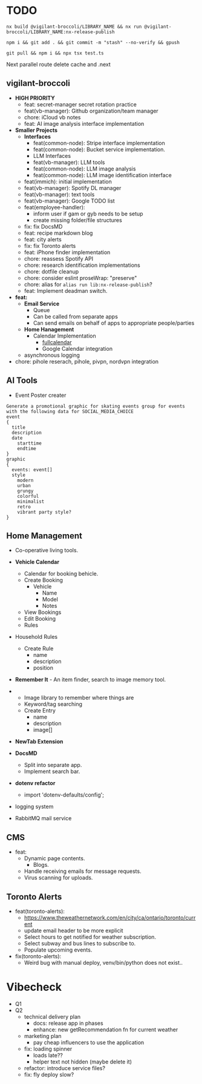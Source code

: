 # TODO

```
nx build @vigilant-broccoli/LIBRARY_NAME && nx run @vigilant-broccoli/LIBRARY_NAME:nx-release-publish

npm i && git add . && git commit -m "stash" --no-verify && gpush

git pull && npm i && npx tsx test.ts
```

Next parallel route delete cache and .next

## vigilant-broccoli

- **HIGH PRIORITY**
  - feat: secret-manager secret rotation practice
  - feat(vb-manager): Github organization/team manager
  - chore: iCloud vb notes
  - feat: AI image analysis interface implementation
- **Smaller Projects**
  - **Interfaces**
    - feat(common-node): Stripe interface implementation
    - feat(common-node): Bucket service implementation.
    - LLM Interfaces
    - feat(vb-manager): LLM tools
    - feat(common-node): LLM image analysis
    - feat(common-node): LLM image identification interface
  - feat(immich): initial implementation
  - feat(vb-manager): Spotify DL manager
  - feat(vb-manager): text tools
  - feat(vb-manager): Google TODO list
  - feat(employee-handler):
    - inform user if gam or gyb needs to be setup
    - create missing folder/file structures
  - fix: fix DocsMD
  - feat: recipe markdown blog
  - feat: city alerts
  - fix: fix Toronto alerts
  - feat: iPhone finder implementation
  - chore: reassess Spotify API
  - chore: research identification implementations
  - chore: dotfile cleanup
  - chore: consider eslint proseWrap: "preserve"
  - chore: alias for `alias run lib:nx-release-publish`?
  - feat: Implement deadman switch.
- **feat:**
  - **Email Service**
    - Queue
    - Can be called from separate apps
    - Can send emails on behalf of apps to appropriate people/parties
  - **Home Hanagement**
    - Calendar Implementation
      - [fullcalendar](https://fullcalendar.io/docs/react)
      - Google Calendar integration
  - asynchronous logging
- chore: pihole reserach, pihole, pivpn, nordvpn integration

## AI Tools

- Event Poster creater

```
Generate a promotional graphic for skating events group for events with the following data for SOCIAL_MEDIA_CHOICE
event
{
  title
  description
  date
    starttime
    endtime
}
graphic
{
  events: event[]
  style
    modern
    urban
    grungy
    colorful
    minimalist
    retro
    vibrant party style?
}
```

## Home Management

- Co-operative living tools.
- **Vehicle Calendar**
  - Calendar for booking behicle.
  - Create Booking
    - Vehicle
      - Name
      - Model
      - Notes
  - View Bookings
  - Edit Booking
  - Rules
- Household Rules
  - Create Rule
    - name
    - description
    - position
- **Remember It** - An item finder, search to image memory tool.
- - Image library to remember where things are
  - Keyword/tag searching
  - Create Entry
    - name
    - description
    - image[]

- **NewTab Extension**
- **DocsMD**
  - Split into separate app.
  - Implement search bar.
- **dotenv refactor**
  - import 'dotenv-defaults/config';
- logging system
- RabbitMQ mail service

## CMS

- feat:
  - Dynamic page contents.
    - Blogs.
  - Handle receiving emails for message requests.
  - Virus scanning for uploads.

## Toronto Alerts

- feat(toronto-alerts):
  - https://www.theweathernetwork.com/en/city/ca/ontario/toronto/current
  - update email header to be more explicit
  - Select hours to get notified for weather subscription.
  - Select subway and bus lines to subscribe to.
  - Populate upcoming events.
- fix(toronto-alerts):
  - Weird bug with manual deploy, venv/bin/python does not exist..

# Vibecheck

- Q1
- Q2
  - technical delivery plan
    - docs: release app in phases
    - enhance: new getRecommendation fn for current weather
  - marketing plan
    - pay cheap influencers to use the application
  - fix: loading spinner
    - loads late??
    - helper text not hidden (maybe delete it)
  - refactor: introduce service files?
  - fix: fly deploy slow?
